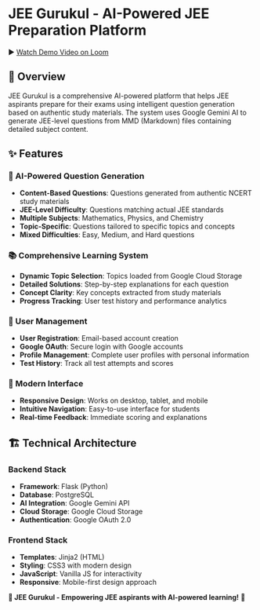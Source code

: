 ﻿# JEE Gurukul - AI-Powered JEE Preparation Platform

▶️ [Watch Demo Video on Loom](https://www.loom.com/share/6ec910a6e64b44cbaa56e9ba4e38ff13?sid=66933d19-1d37-41cf-9645-f7530d563dd1)


## 🎯 Overview

JEE Gurukul is a comprehensive AI-powered platform that helps JEE aspirants prepare for their exams using intelligent question generation based on authentic study materials. The system uses Google Gemini AI to generate JEE-level questions from MMD (Markdown) files containing detailed subject content.

## ✨ Features

### 🧠 AI-Powered Question Generation
- **Content-Based Questions**: Questions generated from authentic NCERT study materials
- **JEE-Level Difficulty**: Questions matching actual JEE standards
- **Multiple Subjects**: Mathematics, Physics, and Chemistry
- **Topic-Specific**: Questions tailored to specific topics and concepts
- **Mixed Difficulties**: Easy, Medium, and Hard questions

### 📚 Comprehensive Learning System
- **Dynamic Topic Selection**: Topics loaded from Google Cloud Storage
- **Detailed Solutions**: Step-by-step explanations for each question
- **Concept Clarity**: Key concepts extracted from study materials
- **Progress Tracking**: User test history and performance analytics

### 🔐 User Management
- **User Registration**: Email-based account creation
- **Google OAuth**: Secure login with Google accounts
- **Profile Management**: Complete user profiles with personal information
- **Test History**: Track all test attempts and scores

### 🎨 Modern Interface
- **Responsive Design**: Works on desktop, tablet, and mobile
- **Intuitive Navigation**: Easy-to-use interface for students
- **Real-time Feedback**: Immediate scoring and explanations

## 🏗️ Technical Architecture

### Backend Stack
- **Framework**: Flask (Python)
- **Database**: PostgreSQL
- **AI Integration**: Google Gemini API
- **Cloud Storage**: Google Cloud Storage
- **Authentication**: Google OAuth 2.0

### Frontend Stack
- **Templates**: Jinja2 (HTML)
- **Styling**: CSS3 with modern design
- **JavaScript**: Vanilla JS for interactivity
- **Responsive**: Mobile-first design approach



**🎯 JEE Gurukul - Empowering JEE aspirants with AI-powered learning!** 🚀
